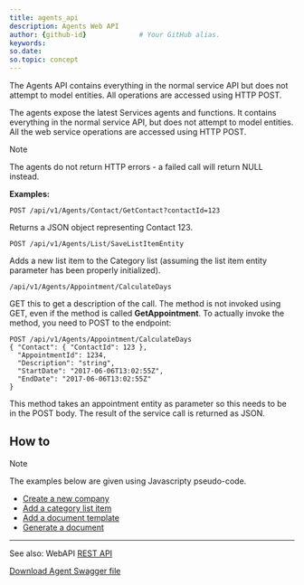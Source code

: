 ```yaml
---
title: agents_api
description: Agents Web API
author: {github-id}             # Your GitHub alias.
keywords:
so.date:
so.topic: concept
---
```


The Agents API contains everything in the normal service API but does not attempt to model entities. All operations are accessed using HTTP POST.

The agents expose the latest Services agents and functions. It contains everything in the normal service API, but does not attempt to model entities. All the web service operations are accessed using HTTP POST.

> [!NOTE]
> The agents do not return HTTP errors - a failed call will return NULL instead.

**Examples:**

`POST /api/v1/Agents/Contact/GetContact?contactId=123`

Returns a JSON object representing Contact 123.

`POST /api/v1/Agents/List/SaveListItemEntity`

Adds a new list item to the Category list (assuming the list item entity parameter has been properly initialized).

`/api/v1/Agents/Appointment/CalculateDays`

GET this to get a description of the call. The method is not invoked using GET, even if the method is called **GetAppointment**. To actually invoke the method, you need to POST to the endpoint:

```http
POST /api/v1/Agents/Appointment/CalculateDays
{ "Contact": { "ContactId": 123 },
  "AppointmentId": 1234,
  "Description": "string",
  "StartDate": "2017-06-06T13:02:55Z",
  "EndDate": "2017-06-06T13:02:55Z"
}
```

This method takes an appointment entity as parameter so this needs to be in the POST body. The result of the service call is returned as JSON.

## How to

> [!NOTE]
> The examples below are given using Javascripty pseudo-code.

* [Create a new company][2]
* [Add a category list item][3]
* [Add a document template][4]
* [Generate a document][5]

---

See also: WebAPI [REST API][1]

[Download Agent Swagger file][6]

<!-- Referenced links -->
[1]: ../rest/index.md
[2]: ../../contact/services/create-contact-webapi-agents.md
[3]: ../../lists/category/add-catlist-item-webapi-agents.md
[4]: ../../documents/agents-web-api/add-document-template.md
[5]: ../../documents/agents-web-api/generate-document.md
[6]: https://community.superoffice.com/documentation/sdk/SO.NetServer.Web.Services/swagger/Swagger-v1-Agents.json
